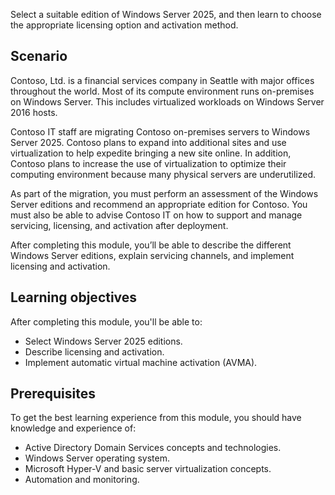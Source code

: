 
Select a suitable edition of Windows Server 2025, and then learn to choose the appropriate licensing option and activation method. 

## Scenario

Contoso, Ltd. is a financial services company in Seattle with major offices throughout the world. Most of its compute environment runs on-premises on Windows Server. This includes virtualized workloads on Windows Server 2016 hosts.

Contoso IT staff are migrating Contoso on-premises servers to Windows Server 2025. Contoso plans to expand into additional sites and use virtualization to help expedite bringing a new site online. In addition, Contoso plans to increase the use of virtualization to optimize their computing environment because many physical servers are underutilized.

As part of the migration, you must perform an assessment of the Windows Server editions and recommend an appropriate edition for Contoso. You must also be able to advise Contoso IT on how to support and manage servicing, licensing, and activation after deployment.

After completing this module, you’ll be able to describe the different Windows Server editions, explain servicing channels, and implement licensing and activation.

## Learning objectives

After completing this module, you'll be able to:

- Select Windows Server 2025 editions.
- Describe licensing and activation.
- Implement automatic virtual machine activation (AVMA).

## Prerequisites

To get the best learning experience from this module, you should have knowledge and experience of:

- Active Directory Domain Services concepts and technologies.
- Windows Server operating system.
- Microsoft Hyper-V and basic server virtualization concepts.
- Automation and monitoring.
